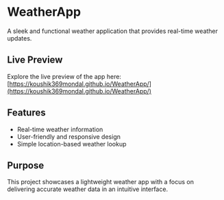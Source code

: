 # WeatherApp

A sleek and functional weather application that provides real-time weather updates.

## Live Preview

Explore the live preview of the app here:  
[https://koushik369mondal.github.io/WeatherApp/](https://koushik369mondal.github.io/WeatherApp/)

## Features
- Real-time weather information
- User-friendly and responsive design
- Simple location-based weather lookup

## Purpose
This project showcases a lightweight weather app with a focus on delivering accurate weather data in an intuitive interface.
